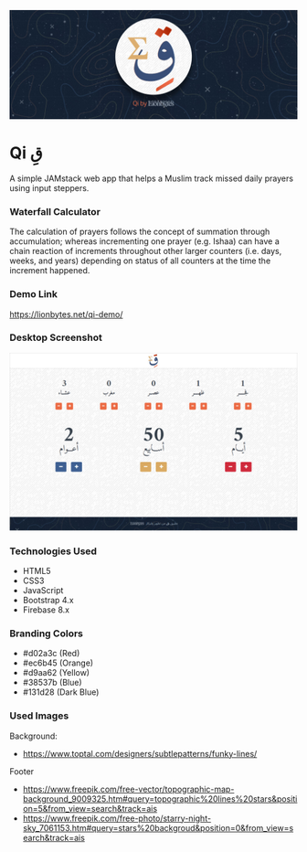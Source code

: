 ﻿<p align="center">
  <img src="https://raw.githubusercontent.com/lionbytes/qi/main/cover-slim.jpg" alt="">
</p>

# Qi قِ  
  
A simple JAMstack web app that helps a Muslim track missed daily prayers using input steppers.
  
### Waterfall Calculator  
The calculation of prayers follows the concept of summation through accumulation; whereas   incrementing one prayer (e.g. Ishaa) can have a chain reaction of increments throughout other larger counters (i.e. days, weeks, and years) depending on status of all counters at the time the increment happened.

### Demo Link
https://lionbytes.net/qi-demo/

### Desktop Screenshot
<p align="center">
  <img src="https://github.com/lionbytes/qi/blob/main/screenshot.jpg" alt="">
</p>

### Technologies Used
* HTML5
* CSS3
* JavaScript
* Bootstrap 4.x
* Firebase 8.x

### Branding Colors
* #d02a3c (Red)
* #ec6b45 (Orange)
* #d9aa62 (Yellow)
* #38537b (Blue)
* #131d28 (Dark Blue)

### Used Images
Background:
* https://www.toptal.com/designers/subtlepatterns/funky-lines/

Footer
* https://www.freepik.com/free-vector/topographic-map-background_9009325.htm#query=topographic%20lines%20stars&position=5&from_view=search&track=ais
* https://www.freepik.com/free-photo/starry-night-sky_7061153.htm#query=stars%20backgroud&position=0&from_view=search&track=ais
